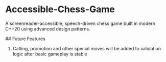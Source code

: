 # Accessible-Chess-Game

A screenreader-accessible, speech-driven chess game built in modern C++20 using advanced design patterns.





\## Future Features



1. Catling, promotion and other special moves will be added to validation logic after basic gameplay is stable

